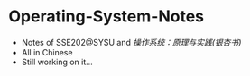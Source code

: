 # Operating-System-Notes

* Notes of SSE202@SYSU and *操作系统：原理与实践(银杏书)*
* All in Chinese
* Still working on it...
